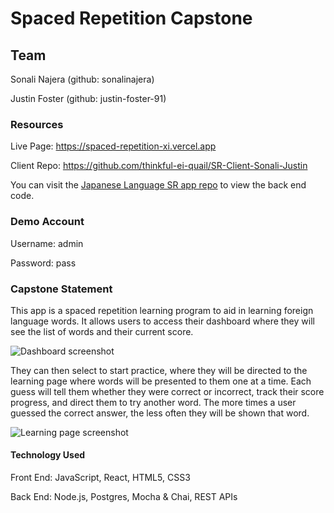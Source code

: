 # Spaced Repetition Capstone

## Team
Sonali Najera (github: sonalinajera)

Justin Foster (github: justin-foster-91)

### Resources
Live Page: https://spaced-repetition-xi.vercel.app

Client Repo: https://github.com/thinkful-ei-quail/SR-Client-Sonali-Justin

You can visit the [Japanese Language SR app repo](https://github.com/thinkful-ei-quail/SR-server-SonaliN-JustinF) to view the back end code. 

### Demo Account
Username: admin

Password: pass

### Capstone Statement
This app is a spaced repetition learning program to aid in learning foreign language words. It allows users to access their dashboard where they will see the list of words and their current score. 

![Dashboard screenshot](/Images/Dashboard.jpg)

They can then select to start practice, where they will be directed to the learning page where words will be presented to them one at a time. Each guess will tell them whether they were correct or incorrect, track their score progress, and direct them to try another word. The more times a user guessed the correct answer, the less often they will be shown that word. 

![Learning page screenshot](/Images/Learning.jpg)

#### Technology Used
Front End: JavaScript, React, HTML5, CSS3 

Back End: Node.js, Postgres, Mocha & Chai, REST APIs